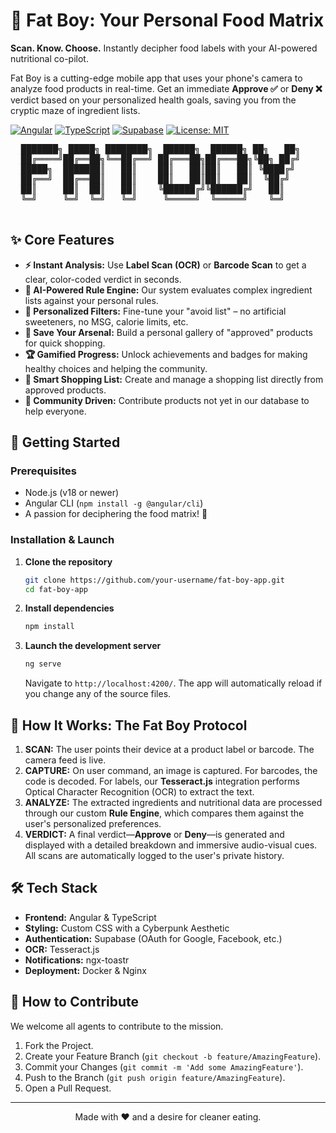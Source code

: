 # 🔮 Fat Boy: Your Personal Food Matrix

**Scan. Know. Choose.** Instantly decipher food labels with your AI-powered nutritional co-pilot.

Fat Boy is a cutting-edge mobile app that uses your phone's camera to analyze food products in real-time. Get an immediate **Approve ✅** or **Deny ❌** verdict based on your personalized health goals, saving you from the cryptic maze of ingredient lists.

[![Angular](https://img.shields.io/badge/Angular-DD0031?style=for-the-badge&logo=angular&logoColor=white)](https://angular.io/)
[![TypeScript](https://img.shields.io/badge/TypeScript-3178C6?style=for-the-badge&logo=typescript&logoColor=white)](https://www.typescriptlang.org/)
[![Supabase](https://img.shields.io/badge/Supabase-3ECF8E?style=for-the-badge&logo=supabase&logoColor=white)](https://supabase.io/)
[![License: MIT](https://img.shields.io/badge/License-MIT-green.svg?style=for-the-badge)](https://opensource.org/licenses/MIT)

<p align="center">
  <pre>
  ███████╗ █████╗ ████████╗  ██████╗  ██████╗ ██╗   ██╗
  ██╔════╝██╔══██╗╚══██╔══╝ ██╔═══██╗██╔═══██╗╚██╗ ██╔╝
  █████╗  ███████║   ██║    ██║   ██║██║   ██║ ╚████╔╝ 
  ██╔══╝  ██╔══██║   ██║    ██║   ██║██║   ██║  ╚██╔╝  
  ██║     ██║  ██║   ██║    ╚██████╔╝╚██████╔╝   ██║   
  ╚═╝     ╚═╝  ╚═╝   ╚═╝     ╚═════╝  ╚═════╝    ╚═╝   
  </pre>
</p>

## ✨ Core Features

*   **⚡ Instant Analysis:** Use **Label Scan (OCR)** or **Barcode Scan** to get a clear, color-coded verdict in seconds.
*   **🧠 AI-Powered Rule Engine:** Our system evaluates complex ingredient lists against your personal rules.
*   **🔧 Personalized Filters:** Fine-tune your "avoid list" – no artificial sweeteners, no MSG, calorie limits, etc.
*   **💾 Save Your Arsenal:** Build a personal gallery of "approved" products for quick shopping.
*   **🏆 Gamified Progress:** Unlock achievements and badges for making healthy choices and helping the community.
*   **🛒 Smart Shopping List:** Create and manage a shopping list directly from approved products.
*   **🤝 Community Driven:** Contribute products not yet in our database to help everyone.

## 🚀 Getting Started

### Prerequisites

*   Node.js (v18 or newer)
*   Angular CLI (`npm install -g @angular/cli`)
*   A passion for deciphering the food matrix! 🥗

### Installation & Launch

1.  **Clone the repository**
    ```bash
    git clone https://github.com/your-username/fat-boy-app.git
    cd fat-boy-app
    ```

2.  **Install dependencies**
    ```bash
    npm install
    ```

3.  **Launch the development server**
    ```bash
    ng serve
    ```
    Navigate to `http://localhost:4200/`. The app will automatically reload if you change any of the source files.

## 🤖 How It Works: The Fat Boy Protocol

1.  **SCAN:** The user points their device at a product label or barcode. The camera feed is live.
2.  **CAPTURE:** On user command, an image is captured. For barcodes, the code is decoded. For labels, our **Tesseract.js** integration performs Optical Character Recognition (OCR) to extract the text.
3.  **ANALYZE:** The extracted ingredients and nutritional data are processed through our custom **Rule Engine**, which compares them against the user's personalized preferences.
4.  **VERDICT:** A final verdict—**Approve** or **Deny**—is generated and displayed with a detailed breakdown and immersive audio-visual cues. All scans are automatically logged to the user's private history.

## 🛠️ Tech Stack

*   **Frontend:** Angular & TypeScript
*   **Styling:** Custom CSS with a Cyberpunk Aesthetic
*   **Authentication:** Supabase (OAuth for Google, Facebook, etc.)
*   **OCR:** Tesseract.js
*   **Notifications:** ngx-toastr
*   **Deployment:** Docker & Nginx

## 🤝 How to Contribute

We welcome all agents to contribute to the mission.

1.  Fork the Project.
2.  Create your Feature Branch (`git checkout -b feature/AmazingFeature`).
3.  Commit your Changes (`git commit -m 'Add some AmazingFeature'`).
4.  Push to the Branch (`git push origin feature/AmazingFeature`).
5.  Open a Pull Request.

---

<p align="center">
Made with ❤️ and a desire for cleaner eating.
</p>